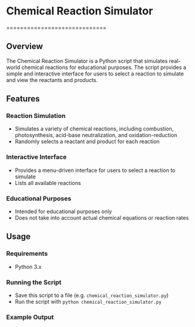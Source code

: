 # Chemical Reaction Simulator

=============================

## Overview

The Chemical Reaction Simulator is a Python script that simulates real-world chemical reactions for educational purposes. The script provides a simple and interactive interface for users to select a reaction to simulate and view the reactants and products.

## Features

### Reaction Simulation

- Simulates a variety of chemical reactions, including combustion, photosynthesis, acid-base neutralization, and oxidation-reduction
- Randomly selects a reactant and product for each reaction

### Interactive Interface

- Provides a menu-driven interface for users to select a reaction to simulate
- Lists all available reactions

### Educational Purposes

- Intended for educational purposes only
- Does not take into account actual chemical equations or reaction rates

## Usage

### Requirements

- Python 3.x

### Running the Script

- Save this script to a file (e.g. `chemical_reaction_simulator.py`)
- Run the script with `python chemical_reaction_simulator.py`

### Example Output
